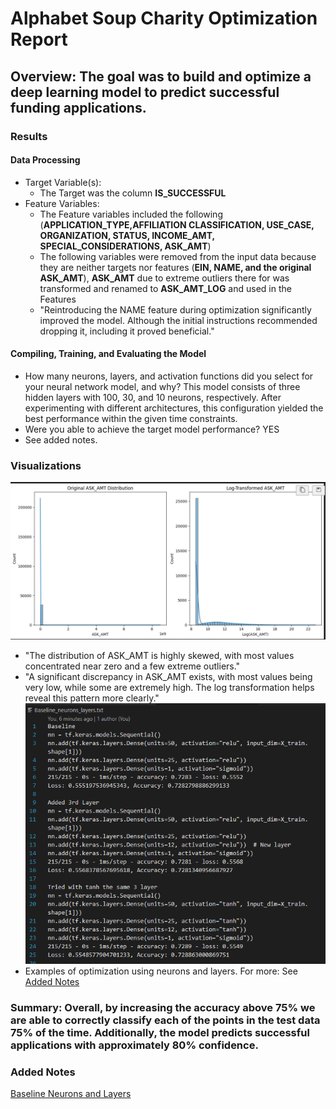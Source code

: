 # **Alphabet Soup Charity Optimization Report**

## **Overview**: The goal was to build and optimize a deep learning model to predict successful funding applications.

### **Results**
  #### **Data Processing**
  - Target Variable(s):
    - The Target was the column **IS_SUCCESSFUL**
  - Feature Variables:
    - The Feature variables included the following (**APPLICATION_TYPE,AFFILIATION	CLASSIFICATION,	USE_CASE,	ORGANIZATION,	STATUS,	INCOME_AMT,	SPECIAL_CONSIDERATIONS,	ASK_AMT**)
    - The following variables were removed from the input data because they are neither targets nor features (**EIN, NAME, and the original ASK_AMT**), **ASK_AMT** due to extreme outliers there for was transformed and renamed to **ASK_AMT_LOG** and used in the Features
    - "Reintroducing the NAME feature during optimization significantly improved the model. Although the initial instructions recommended dropping it, including it proved beneficial."
  #### **Compiling, Training, and Evaluating the Model**
  - How many neurons, layers, and activation functions did you select for your neural network model, and why? This model consists of three hidden layers with 100, 30, and 10 neurons, respectively. After experimenting with different architectures, this configuration yielded the best performance within the given time constraints.
  - Were you able to achieve the target model performance? YES
  - See added notes. 

### **Visualizations** 
![ASK_AMT](Images/seaborn_graph_amt.png)
  - "The distribution of ASK_AMT is highly skewed, with most values concentrated near zero and a few extreme outliers."
  - "A significant discrepancy in ASK_AMT exists, with most values being very low, while some are extremely high. The log transformation helps reveal this pattern more clearly."
![Sample Optimizations](Images/Sample_optimizationss.png)
  - Examples of optimization using neurons and layers. For more: See [Added Notes](#added-notes)


### **Summary**: Overall, by increasing the accuracy above 75% we are able to correctly classify each of the points in the test data 75% of the time. Additionally, the model predicts successful applications with approximately 80% confidence. 

### **Added Notes**
[Baseline Neurons and Layers](Baseline_neurons_layers.txt)